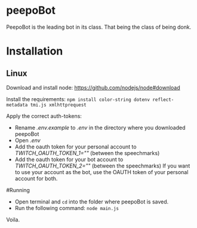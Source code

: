 # peepoBot
PeepoBot is the leading bot in its class. That being the class of being donk.

# Installation 
## Linux

Download and install node:
https://github.com/nodejs/node#download

Install the requirements:
`npm install color-string dotenv reflect-metadata tmi.js xmlhttprequest`


Apply the correct auth-tokens:
- Rename *.env.example* to *.env* in the directory where you downloaded peepoBot
- Open *.env*
- Add the oauth token for your personal account to *TWITCH_OAUTH_TOKEN_1=""* (between the speechmarks)
- Add the oauth token for your bot account to *TWITCH_OAUTH_TOKEN_2=""* (between the speechmarks)
If you want to use your account as the bot, use the OAUTH token of your personal account for both.

#Running
- Open terminal and `cd` into the folder where peepoBot is saved.
- Run the following command:
`node main.js`

Voila. 
